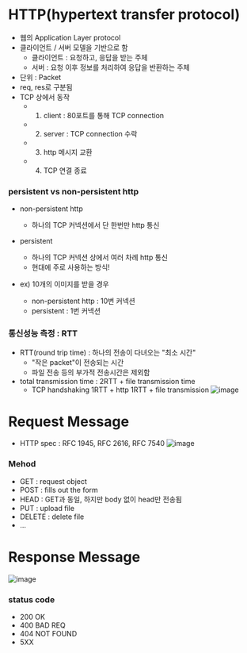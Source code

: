 # HTTP(hypertext transfer protocol)
- 웹의 Application Layer protocol
- 클라이언트 / 서버 모델을 기반으로 함
	- 클라이언트 : 요청하고, 응답을 받는 주체
	- 서버 : 요청 이후 정보를 처리하여 응답을 반환하는 주체
- 단위 : Packet
- req, res로 구분됨
- TCP 상에서 동작
	- 1. client : 80포트를 통해 TCP connection 
	- 2. server : TCP connection 수락
	- 3. http 메시지 교환
	- 4. TCP 연결 종료


### persistent vs non-persistent http
- non-persistent http
	- 하나의 TCP 커넥션에서 단 한번만 http 통신
- persistent 
	- 하나의 TCP 커넥션 상에서 여러 차례 http 통신
	- 현대에 주로 사용하는 방식!

- ex) 10개의 이미지를 받을 경우
	- non-persistent http : 10번 커넥션
	- persistent : 1번 커넥션

### 통신성능 측정 : RTT
- RTT(round trip time) : 하나의 전송이 다녀오는 "최소 시간"
	- "작은 packet"이 전송되는 시간
	- 파일 전송 등의 부가적 전송시간은 제외함
- total transmission time : 2RTT + file transmission time
	- TCP handshaking 1RTT + http 1RTT + file transmission
![image](https://github.com/SoftwareMaestro-Backend-Study/cs-study/assets/61899645/36ee7345-11d4-4a4f-b06b-1fc2f3ad819d)


# Request Message
- HTTP spec : RFC 1945, RFC 2616, RFC 7540
![image](https://github.com/SoftwareMaestro-Backend-Study/cs-study/assets/61899645/fbe8a0be-07a6-4085-bfe0-ea51e0ad60f4)


### Mehod
- GET : request object
- POST : fills out the form
- HEAD : GET과 동일, 하지만 body 없이 head만 전송됨
- PUT : upload file
- DELETE : delete file
- ...

# Response Message
![image](https://github.com/SoftwareMaestro-Backend-Study/cs-study/assets/61899645/4b079e09-bdb7-4fdf-bc9a-2ed74cd895f7)

### status code
- 200 OK
- 400 BAD REQ
- 404 NOT FOUND
- 5XX
